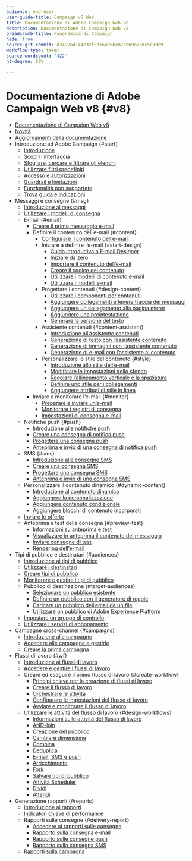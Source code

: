 ```yaml
---
audience: end-user
user-guide-title: Campaign v8 Web
title: Documentazione di Adobe Campaign Web v8
description: Documentazione di Campaign Web v8
breadcrumb-title: Panoramica di Campaign
hide: true
source-git-commit: d2497ad144e32f5d164d6be87ab690280c5e3dc9
workflow-type: tm+mt
source-wordcount: '422'
ht-degree: 88%

---
```



# Documentazione di Adobe Campaign Web v8 {#v8}

+ [Documentazione di Campaign Web v8](campaign-web-home.md)
+ [Novità](rn/whats-new.md)
+ [Aggiornamenti della documentazione](rn/documentation-updates.md)
+ Introduzione ad Adobe Campaign {#start}
   + [Introduzione](get-started/get-started.md)
   + [Scopri l’interfaccia](get-started/user-interface.md)
   + [Sfogliare, cercare e filtrare gli elenchi](get-started/list-filters.md)
   + [Utilizzare filtri predefiniti](get-started/predefined-filters.md)
   + [Accesso e autorizzazioni](get-started/permissions.md)
   + [Guardrail e limitazioni](get-started/guardrails.md)
   + [Funzionalità non supportate](get-started/unsupported.md)
   + [Trova guida e indicazioni](get-started/using-ai.md)
+ Messaggi e consegne {#msg}
   + [Introduzione ai messaggi](msg/gs-messages.md)
   + [Utilizzare i modelli di consegna](msg/delivery-template.md)
   + E-mail {#email}
      + [Creare il primo messaggio e-mail](email/create-email.md)
      + Definire il contenuto dell’e-mail {#content}
         + [Configurare il contenuto dell’e-mail](content/edit-content.md)
         + Iniziare a definire l’e-mail {#start-design}
            + [Guida introduttiva a E-mail Designer](content/get-started-email-designer.md)
            + [Iniziare da zero](content/create-email-content.md)
            + [Importare il contenuto dell’e-mail](content/existing-content.md)
            + [Creare il codice del contenuto](content/code-content.md)
            + [Utilizzare i modelli di contenuto e-mail](content/email-sample-templates.md)
            + [Utilizzare i modelli e-mail](content/email-templates.md)
         + Progettare i contenuti {#design-content}
            + [Utilizzare i componenti per contenuti](content/content-components.md)
            + [Aggiungere collegamenti e tenere traccia dei messaggi](content/message-tracking.md)
            + [Aggiungere un collegamento alla pagina mirror](content/mirror-page.md)
            + [Aggiungere una preintestazione](content/preheader.md)
            + [Generare la versione del testo](content/text-version-email.md)
         + Assistente contenuti {#content-assistant}
            + [Introduzione all’assistente contenuti](content/generative-gs.md)
            + [Generazione di testo con l’assistente contenuto](content/generative-content.md)
            + [Generazione di immagini con l’assistente contenuto](content/generative-image.md)
            + [Generazione di e-mail con l’assistente al contenuto](content/generative-email.md)
         + Personalizzare lo stile del contenuto {#style}
            + [Introduzione allo stile dell’e-mail](content/get-started-email-style.md)
            + [Modificare le impostazioni dello sfondo](content/backgrounds.md)
            + [Regolare l’allineamento verticale e la spaziatura](content/alignment-and-padding.md)
            + [Definire uno stile per i collegamenti](content/styling-links.md)
            + [Aggiungere attributi di stile in linea](content/inline-styling.md)
      + Inviare e monitorare l’e-mail {#monitor}
         + [Preparare e inviare un’e-mail](monitor/prepare-send.md)
         + [Monitorare i registri di consegna](monitor/delivery-logs.md)
         + [Impostazioni di consegna e-mail](advanced-settings/delivery-settings.md)
   + Notifiche push {#push}
      + [Introduzione alle notifiche push](push/gs-push.md)
      + [Creare una consegna di notifica push](push/create-push.md)
      + [Progettare una consegna push](push/content-push.md)
      + [Anteprima e invio di una consegna di notifica push](push/send-push.md)
   + SMS {#sms}
      + [Introduzione alle consegne SMS](sms/gs-sms.md)
      + [Creare una consegna SMS](sms/create-sms.md)
      + [Progettare una consegna SMS](sms/content-sms.md)
      + [Anteprima e invio di una consegna SMS](sms/send-sms.md)
   + Personalizzare il contenuto dinamico {#dynamic-content}
      + [Introduzione al contenuto dinamico](personalization/gs-personalization.md)
      + [Aggiungere la personalizzazione](personalization/personalize.md)
      + [Aggiungere contenuto condizionale](personalization/conditions.md)
      + [Aggiungere blocchi di contenuto incorporati](personalization/content-blocks.md)
   + [Inviare le offerte](content/offers.md)
   + Anteprima e test della consegna {#preview-test}
      + [Informazioni su anteprima e test](preview-test/preview-test.md)
      + [Visualizzare in anteprima il contenuto del messaggio](preview-test/preview-content.md)
      + [Inviare consegne di test](preview-test/test-deliveries.md)
      + [Rendering dell’e-mail](preview-test/email-rendering.md)
+ Tipi di pubblico e destinatari {#audiences}
   + [Introduzione ai tipi di pubblico](audience/about-audiences.md)
   + [Utilizzare i destinatari](audience/about-recipients.md)
   + [Creare tipi di pubblico](audience/create-audience.md)
   + [Monitorare e gestire i tipi di pubblico](audience/access-audiences.md)
   + Pubblico di destinazione {#target-audiences}
      + [Selezionare un pubblico esistente](audience/add-audience.md)
      + [Definire un pubblico con il generatore di regole](audience/segment-builder.md)
      + [Caricare un pubblico dell’email da un file](audience/file-audience.md)
      + [Utilizzare un pubblico di Adobe Experience Platform](audience/aep-audience.md)
   + [Impostare un gruppo di controllo](audience/control-group.md)
   + [Utilizzare i servizi di abbonamento](audience/create-service.md)
+ Campagne cross-channel {#campaigns}
   + [Introduzione alle campagne](campaigns/gs-campaigns.md)
   + [Accedere alle campagne e gestirle](campaigns/manage-campaigns.md)
   + [Creare la prima campagna](campaigns/create-campaigns.md)
+ Flussi di lavoro {#wf}
   + [Introduzione ai flussi di lavoro](workflows/gs-workflows.md)
   + [Accedere e gestire i flussi di lavoro](workflows/access-monitor.md)
   + Creare ed eseguire il primo flusso di lavoro {#create-workflow}
      + [Principi chiave per la creazione di flussi di lavoro](workflows/gs-workflow-creation.md)
      + [Creare il flusso di lavoro](workflows/create-workflow.md)
      + [Orchestrare le attività](workflows/orchestrate-activities.md)
      + [Configurare le impostazioni del flusso di lavoro](workflows/workflow-settings.md)
      + [Avviare e monitorare il flusso di lavoro](workflows/start-monitor-workflows.md)
   + Utilizzare le attività del flusso di lavoro {#design-workflows}
      + [Informazioni sulle attività del flusso di lavoro](workflows/activities/about-activities.md)
      + [AND-join](workflows/activities/and-join.md)
      + [Creazione del pubblico](workflows/activities/build-audience.md)
      + [Cambiare dimensione](workflows/activities/change-dimension.md)
      + [Combina](workflows/activities/combine.md)
      + [Deduplica](workflows/activities/deduplication.md)
      + [E-mail, SMS e push](workflows/activities/channels.md)
      + [Arricchimento](workflows/activities/enrichment.md)
      + [Fork](workflows/activities/fork.md)
      + [Salvare tipi di pubblico](workflows/activities/save-audience.md)
      + [Attività Scheduler](workflows/activities/scheduler.md)
      + [Dividi](workflows/activities/split.md)
      + [Attendi](workflows/activities/wait.md)
+ Generazione rapporti {#reports}
   + [Introduzione ai rapporti](reporting/gs-reports.md)
   + [Indicatori chiave di performance](reporting/kpis.md)
   + Rapporti sulle consegne {#delivery-report}
      + [Accedere ai rapporti sulle consegne](reporting/delivery-reports.md)
      + [Rapporto sulla consegna e-mail](reporting/email-report.md)
      + [Rapporto sulle consegne push](reporting/push-report.md)
      + [Rapporto sulla consegna SMS](reporting/sms-report.md)
   + [Rapporti sulla campagna](reporting/campaign-reports.md)
